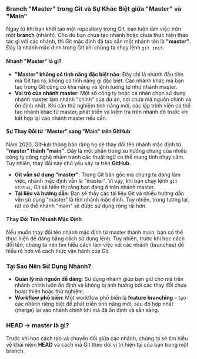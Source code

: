 ### **Branch "Master" trong Git và Sự Khác Biệt giữa "Master" và "Main"**

Ngay từ khi bạn khởi tạo một repository trong Git, bạn luôn làm việc trên một **branch** (nhánh). Cho dù bạn chưa tạo nhánh hoặc chưa thực hiện thao tác gì với các nhánh, thì Git mặc định đã tạo sẵn một nhánh tên là **"master"**. Đây là nhánh mặc định trong Git khi chúng ta chạy lệnh `git init`.

#### **Nhánh "Master" là gì?**

- **"Master" không có tính năng đặc biệt nào**: Đây chỉ là nhánh đầu tiên mà Git tạo ra, không có tính năng gì đặc biệt. Các nhánh khác mà bạn tạo trong Git cũng có khả năng và lệnh tương tự như nhánh master.
- **Vai trò của nhánh master**: Một số công ty hoặc cá nhân chọn sử dụng nhánh master làm nhánh "chính" của dự án, nơi chứa mã nguồn chính và ổn định nhất. Khi cần thử nghiệm tính năng mới, các lập trình viên có thể tạo nhánh khác từ master, phát triển và kiểm tra trên nhánh đó trước khi kết hợp lại vào nhánh master nếu cần.
  
#### **Sự Thay Đổi từ "Master" sang "Main" trên GitHub**

Năm 2020, GitHub thông báo rằng họ sẽ thay đổi tên nhánh mặc định từ **"master" thành "main"**. Đây là một phần trong xu hướng chung của nhiều công ty công nghệ nhằm tránh các thuật ngữ có thể mang tính nhạy cảm. Tuy nhiên, thay đổi này chủ yếu xảy ra trên **GitHub**.

- **Git vẫn sử dụng "master"**: Trong Git bản gốc mà chúng ta đang làm việc, nhánh mặc định vẫn là "master". Vì vậy, khi bạn chạy lệnh `git status`, Git sẽ hiển thị rằng bạn đang ở trên nhánh master.
- **Tài liệu và hướng dẫn**: Bạn sẽ thấy các tài liệu Git và nhiều hướng dẫn vẫn sử dụng "master" là tên nhánh mặc định. Tuy nhiên, trong tương lai, rất có thể nhánh "main" sẽ được sử dụng rộng rãi hơn.

#### **Thay Đổi Tên Nhánh Mặc Định**

Nếu muốn thay đổi tên nhánh mặc định từ master thành main, bạn có thể thực hiện dễ dàng bằng cách sử dụng lệnh. Tuy nhiên, trước khi học cách đổi tên, chúng ta nên tìm hiểu cách làm việc với các nhánh (branches) để hiểu rõ hơn về cách thức vận hành của Git.

### **Tại Sao Nên Sử Dụng Nhánh?**

- **Quản lý mã nguồn dễ dàng**: Sử dụng nhánh giúp bạn giữ cho mã trên nhánh chính luôn ổn định và không bị ảnh hưởng bởi các thay đổi chưa hoàn thiện hoặc thử nghiệm.
- **Workflow phổ biến**: Một workflow phổ biến là **feature branching** – tạo các nhánh riêng biệt để phát triển tính năng mới, sau đó hợp nhất (merge) lại vào nhánh chính khi mã đã ổn định và sẵn sàng.

### **HEAD -> master là gì?**

Trước khi học cách tạo và chuyển đổi giữa các nhánh, chúng ta sẽ tìm hiểu về khái niệm **HEAD** và cách mà Git theo dõi vị trí hiện tại của bạn trong một branch.
